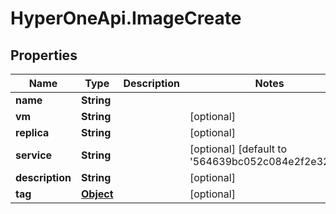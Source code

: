 # HyperOneApi.ImageCreate

## Properties
Name | Type | Description | Notes
------------ | ------------- | ------------- | -------------
**name** | **String** |  | 
**vm** | **String** |  | [optional] 
**replica** | **String** |  | [optional] 
**service** | **String** |  | [optional] [default to &#39;564639bc052c084e2f2e3266&#39;]
**description** | **String** |  | [optional] 
**tag** | [**Object**](.md) |  | [optional] 


